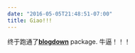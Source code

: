 ```yaml
---
date: "2016-05-05T21:48:51-07:00"
title: Giao!!!
---
```


终于跑通了[**blogdown**](https://github.com/rstudio/blogdown) package. 牛逼！！！